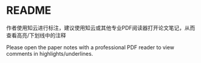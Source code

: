 # README

作者使用知云进行标注，建议使用知云或其他专业PDF阅读器打开论文笔记，从而查看高亮/下划线中的注释

Please open the paper notes with a professional PDF reader to view comments in highlights/underlines.